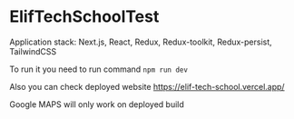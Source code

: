 # ElifTechSchoolTest

Application stack: Next.js, React, Redux, Redux-toolkit, Redux-persist, TailwindCSS

To run it you need to run command <code>npm run dev</code>

Also you can check deployed website https://elif-tech-school.vercel.app/

Google MAPS will only work on deployed build
